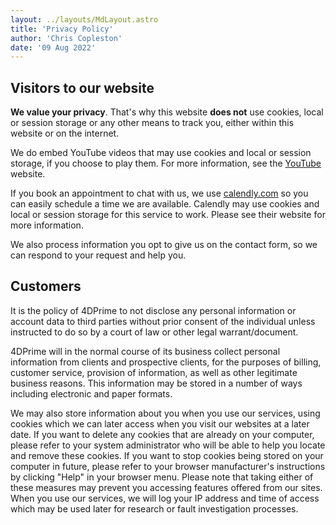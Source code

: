 ```yaml
---
layout: ../layouts/MdLayout.astro
title: 'Privacy Policy'
author: 'Chris Copleston'
date: '09 Aug 2022'
---
```


## Visitors to our website

**We value your privacy**. That's why this website **does not** use cookies, local or session storage or any other means to track you, either within this website or on the internet.

We do embed YouTube videos that may use cookies and local or session storage, if you choose to play them. For more information, see the <a href="https://youtube.com" target="blank">YouTube</a> website.

If you book an appointment to chat with us, we use <a href="https://calendly.com" target="blank">calendly.com</a> so you can easily schedule a time we are available. Calendly may use cookies and local or session storage for this service to work. Please see their website for more information.

We also process information you opt to give us on the contact form, so we can respond to your request and help you.

## Customers

It is the policy of 4DPrime to not disclose any personal information or account data to third parties without prior consent of the individual unless instructed to do so by a court of law or other legal warrant/document.

4DPrime will in the normal course of its business collect personal information from clients and prospective clients, for the purposes of billing, customer service, provision of information, as well as other legitimate business reasons. This information may be stored in a number of ways including electronic and paper formats.

We may also store information about you when you use our services, using cookies which we can later access when you visit our websites at a later date. If you want to delete any cookies that are already on your computer, please refer to your system administrator who will be able to help you locate and remove these cookies. If you want to stop cookies being stored on your computer in future, please refer to your browser manufacturer's instructions by clicking "Help" in your browser menu. Please note that taking either of these measures may prevent you accessing features offered from our sites. When you use our services, we will log your IP address and time of access which may be used later for research or fault investigation processes.
